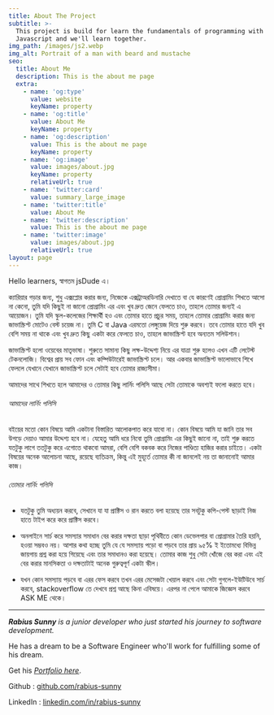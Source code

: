 ```yaml
---
title: About The Project
subtitle: >-
  This project is build for learn the fundamentals of programming with
  Javascript and we'll learn together.
img_path: /images/js2.webp
img_alt: Portrait of a man with beard and mustache
seo:
  title: About Me
  description: This is the about me page
  extra:
    - name: 'og:type'
      value: website
      keyName: property
    - name: 'og:title'
      value: About Me
      keyName: property
    - name: 'og:description'
      value: This is the about me page
      keyName: property
    - name: 'og:image'
      value: images/about.jpg
      keyName: property
      relativeUrl: true
    - name: 'twitter:card'
      value: summary_large_image
    - name: 'twitter:title'
      value: About Me
    - name: 'twitter:description'
      value: This is the about me page
    - name: 'twitter:image'
      value: images/about.jpg
      relativeUrl: true
layout: page
---
```

Hello learners, স্বাগতম jsDude এ।

ক্যারিয়ার গড়ার জন্য, শুধু এক্সপ্লোর করার জন্য, নিজেকে এক্সট্রাঅরডিনারি দেখাতে বা যে কারণেই প্রোগ্রামিং শিখতে আসো না কেনো, তুমি যদি কিছুই না জানো প্রোগ্রামিং এর এবং খুব দ্রুত জেনে ফেলতে চাও, তাহলে তোমার জন্যই এ আয়োজন। তুমি যদি স্কুল-কলেজের শিক্ষার্থী হও এবং তোমার হাতে প্রচুর সময়, তাহলে তোমার প্রোগ্রামিং করার জন্য জাভাস্ক্রিপ্ট মোটেও বেস্ট চয়েজ না। তুমি C বা Java এরমতো লেঙ্গুয়েজ দিয়ে শুরু করবে। তবে তোমার হাতে যদি খুব বেশি সময় না থাকে এবং খুব দ্রুত কিছু একটা করে ফেলতে চাও, তাহলে জাভাস্ক্রিপ্ট হবে অন্যতম সলিউশান।

জাভাস্ক্রিপ্ট হলো ওয়েবের মাতৃভাষা। শুরুতে সামান্য কিছু লক্ষ-উদ্দেশ্য নিয়ে এর যাত্রা শুরু হলেও এখন এটি লেটেস্ট টেকনলোজি। বিশ্বের প্রায় সব ফোন এবং কম্পিউটারেই জাভাস্ক্রিপ্ট চলে। আর একবার জাভাস্ক্রিপ্ট ভালোভাবে শিখে ফেললে যেখানে যেখানে জাভাস্ক্রিপ্ট চলে সেটাই হবে তোমার রাজ্যসীমা।

আমাদের সাথে শিখতে হলে আমাদের ও তোমার কিছু লার্নিং পলিসি আছে সেটা তোমাকে অবশ্যই ফলো করতে হবে।

###### আমাদের লার্নিং পলিসি

বইয়ের মতো কোন বিষয়ে আমি একটানা বিস্তারিত আলোকপাত করে যাবো না। কোন বিষয়ে আমি যা জানি তার সব উগড়ে দেয়াও আমার উদ্দেশ্য হবে না। যেহেতু আমি ধরে নিবো তুমি প্রোগ্রামিং এর কিছুই জানো না, তাই শুরু করতে যতটুকু লাগে ততটুকু করে এগোতে থাকবো আমরা, বেশি বেশি বকবক করে নিজের পাণ্ডিত্য হাজির করার চাইতে। একটা বিষয়ের অনেক আলোচনা আছে, রয়েছে ব্যতিক্রম, কিন্তু এই মুহূর্তে তোমার কী না জানলেই নয় তা জানানোই আমার কাজ।

###### তোমার লার্নিং পলিসি

*   যতটুকু তুমি অধ্যয়ন করবে, সেখানে যা যা প্রাক্টিস ও রান করতে বলা হয়েছে তার সবটুকু কপি-পেস্ট ছাড়াই নিজ হাতে টাইপ করে করে প্রাক্টিস করবে।

*   অনলাইনে সার্চ করে সমস্যার সমাধান বের করার দক্ষতা ছাড়া পৃথিবীতে কোন ডেভেলপার বা প্রোগ্রামার তৈরি হয়নি, হওয়া সম্ভবও নয়। আশার কথা হচ্ছে তুমি যে যে সমস্যায় পড়ো বা পড়বে তার প্রায় ৯৫% ই ইতোমধ্যে বিভিন্ন জায়গায় প্রশ্ন করা হয়ে গিয়েছে এবং তার সমাধানও করা হয়েছে। তোমার কাজ শুধু সেটা খোঁজে বের করা এবং এই বের করার মানসিকতা ও দক্ষতাটাই অনেক গুরুত্বপূর্ণ একটা স্কীল।

*   যখন কোন সমস্যায় পড়বে বা এরর ফেস করবে তখন এরর মেসেজটা খেয়াল করবে এবং সেটা গুগলে-ইউটিউবে সার্চ করবে, stackoverflow তে দেখবে প্রশ্ন আছে কিনা এবিষয়ে। এরপর না পেলে আমাকে জিজ্ঞেস করবে ASK ME থেকে।

***

***Rabius Sunny** is a junior developer who just started his journey to software development.*

He has a dream to be a Software Engineer who'll work for fulfilling some of his dream.

Get his [*Portfolio here*](https://rabius-sunny.netlify.app).

Github : [github.com/rabius-sunny](https://github.com/rabius-sunny)

LinkedIn : [linkedin.com/in/rabius-sunny](https://linkedin.com/in/rabius-sunny)

